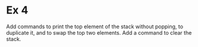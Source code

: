 # Ex 4

Add commands to print the top element of the stack without popping, to duplicate it, and to swap the top two elements. Add a command to clear the stack.